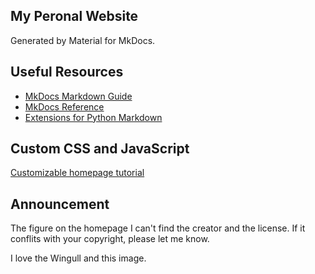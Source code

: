 ## My Peronal Website

Generated by Material for MkDocs.

## Useful Resources

- [MkDocs Markdown Guide](https://www.markdownguide.org/tools/mkdocs/)
- [MkDocs Reference](https://www.mkdocs.org/user-guide/writing-your-docs/)
- [Extensions for Python Markdown](https://github.com/facelessuser/pymdown-extensions)

## Custom CSS and JavaScript

[Customizable homepage tutorial](https://a3bagged.github.io/theme-test/)

## Announcement

The figure on the homepage I can't find the creator and the license. If it conflits with your copyright, please let me know.

I love the Wingull and this image.